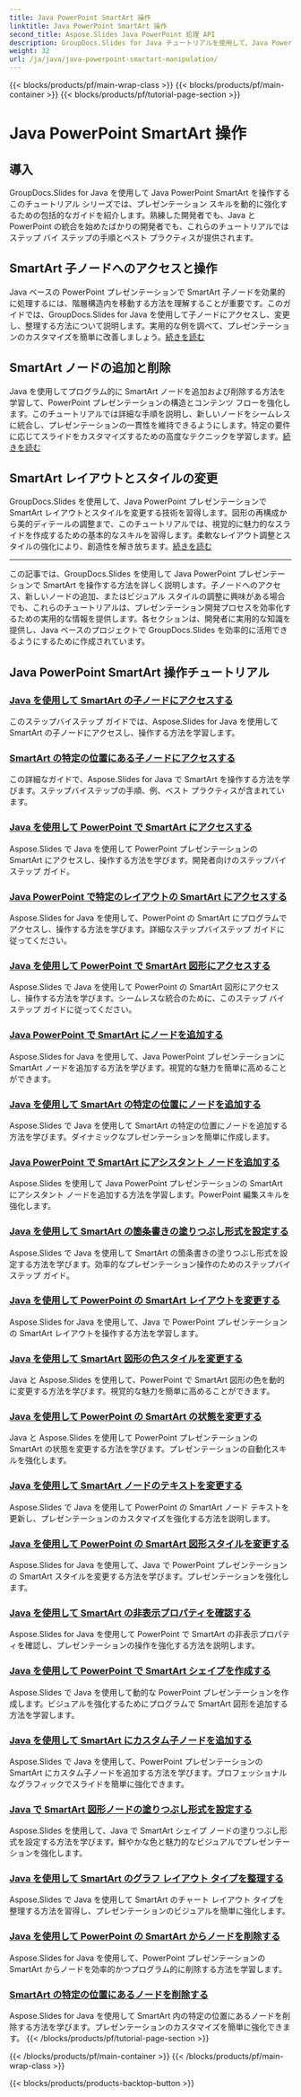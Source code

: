 ```yaml
---
title: Java PowerPoint SmartArt 操作
linktitle: Java PowerPoint SmartArt 操作
second_title: Aspose.Slides Java PowerPoint 処理 API
description: GroupDocs.Slides for Java チュートリアルを使用して、Java PowerPoint SmartArt を効果的に操作する方法を学びます。子ノードにアクセスし、ノードを追加し、レイアウトを変更するなど、さまざまな操作を実行できます。
weight: 32
url: /ja/java/java-powerpoint-smartart-manipulation/
---
```


{{< blocks/products/pf/main-wrap-class >}}
{{< blocks/products/pf/main-container >}}
{{< blocks/products/pf/tutorial-page-section >}}

# Java PowerPoint SmartArt 操作


## 導入

GroupDocs.Slides for Java を使用して Java PowerPoint SmartArt を操作するこのチュートリアル シリーズでは、プレゼンテーション スキルを動的に強化するための包括的なガイドを紹介します。熟練した開発者でも、Java と PowerPoint の統合を始めたばかりの開発者でも、これらのチュートリアルではステップ バイ ステップの手順とベスト プラクティスが提供されます。

## SmartArt 子ノードへのアクセスと操作

Java ベースの PowerPoint プレゼンテーションで SmartArt 子ノードを効果的に処理するには、階層構造内を移動する方法を理解することが重要です。このガイドでは、GroupDocs.Slides for Java を使用して子ノードにアクセスし、変更し、整理する方法について説明します。実用的な例を調べて、プレゼンテーションのカスタマイズを簡単に改善しましょう。[続きを読む](./access-child-nodes-smartart-java/)

## SmartArt ノードの追加と削除

Java を使用してプログラム的に SmartArt ノードを追加および削除する方法を学習して、PowerPoint プレゼンテーションの構造とコンテンツ フローを強化します。このチュートリアルでは詳細な手順を説明し、新しいノードをシームレスに統合し、プレゼンテーションの一貫性を維持できるようにします。特定の要件に応じてスライドをカスタマイズするための高度なテクニックを学習します。[続きを読む](./add-nodes-smartart-java-powerpoint/)

## SmartArt レイアウトとスタイルの変更

GroupDocs.Slides を使用して、Java PowerPoint プレゼンテーションで SmartArt レイアウトとスタイルを変更する技術を習得します。図形の再構成から美的ディテールの調整まで、このチュートリアルでは、視覚的に魅力的なスライドを作成するための基本的なスキルを習得します。柔軟なレイアウト調整とスタイルの強化により、創造性を解き放ちます。[続きを読む](./change-smartart-layout-powerpoint-java/)

---

この記事では、GroupDocs.Slides を使用して Java PowerPoint プレゼンテーションで SmartArt を操作する方法を詳しく説明します。子ノードへのアクセス、新しいノードの追加、またはビジュアル スタイルの調整に興味がある場合でも、これらのチュートリアルは、プレゼンテーション開発プロセスを効率化するための実用的な情報を提供します。各セクションは、開発者に実用的な知識を提供し、Java ベースのプロジェクトで GroupDocs.Slides を効率的に活用できるようにするために作成されています。

## Java PowerPoint SmartArt 操作チュートリアル
### [Java を使用して SmartArt の子ノードにアクセスする](./access-child-nodes-smartart-java/)
このステップバイステップ ガイドでは、Aspose.Slides for Java を使用して SmartArt の子ノードにアクセスし、操作する方法を学習します。
### [SmartArt の特定の位置にある子ノードにアクセスする](./access-child-node-specific-position-smartart-java/)
この詳細なガイドで、Aspose.Slides for Java で SmartArt を操作する方法を学びます。ステップバイステップの手順、例、ベスト プラクティスが含まれています。
### [Java を使用して PowerPoint で SmartArt にアクセスする](./access-smartart-powerpoint-java/)
Aspose.Slides で Java を使用して PowerPoint プレゼンテーションの SmartArt にアクセスし、操作する方法を学びます。開発者向けのステップバイステップ ガイド。
### [Java PowerPoint で特定のレイアウトの SmartArt にアクセスする](./access-smartart-specific-layout-java-powerpoint/)
Aspose.Slides for Java を使用して、PowerPoint の SmartArt にプログラムでアクセスし、操作する方法を学びます。詳細なステップバイステップ ガイドに従ってください。
### [Java を使用して PowerPoint で SmartArt 図形にアクセスする](./access-smartart-shape-powerpoint-java/)
Aspose.Slides で Java を使用して PowerPoint の SmartArt 図形にアクセスし、操作する方法を学びます。シームレスな統合のために、このステップ バイ ステップ ガイドに従ってください。
### [Java PowerPoint で SmartArt にノードを追加する](./add-nodes-smartart-java-powerpoint/)
Aspose.Slides for Java を使用して、Java PowerPoint プレゼンテーションに SmartArt ノードを追加する方法を学びます。視覚的な魅力を簡単に高めることができます。
### [Java を使用して SmartArt の特定の位置にノードを追加する](./add-nodes-specific-position-smartart-java/)
Aspose.Slides で Java を使用して SmartArt の特定の位置にノードを追加する方法を学びます。ダイナミックなプレゼンテーションを簡単に作成します。
### [Java PowerPoint で SmartArt にアシスタント ノードを追加する](./add-assistant-node-smartart-java-powerpoint/)
Aspose.Slides を使用して Java PowerPoint プレゼンテーションの SmartArt にアシスタント ノードを追加する方法を学習します。PowerPoint 編集スキルを強化します。
### [Java を使用して SmartArt の箇条書きの塗りつぶし形式を設定する](./set-bullet-fill-format-smartart-java/)
Aspose.Slides で Java を使用して SmartArt の箇条書きの塗りつぶし形式を設定する方法を学びます。効率的なプレゼンテーション操作のためのステップバイステップ ガイド。
### [Java を使用して PowerPoint の SmartArt レイアウトを変更する](./change-smartart-layout-powerpoint-java/)
Aspose.Slides for Java を使用して、Java で PowerPoint プレゼンテーションの SmartArt レイアウトを操作する方法を学習します。
### [Java を使用して SmartArt 図形の色スタイルを変更する](./change-smartart-shape-color-style-java/)
Java と Aspose.Slides を使用して、PowerPoint で SmartArt 図形の色を動的に変更する方法を学びます。視覚的な魅力を簡単に高めることができます。
### [Java を使用して PowerPoint の SmartArt の状態を変更する](./change-smartart-state-powerpoint-java/)
Java と Aspose.Slides を使用して PowerPoint プレゼンテーションの SmartArt の状態を変更する方法を学びます。プレゼンテーションの自動化スキルを強化します。
### [Java を使用して SmartArt ノードのテキストを変更する](./change-text-smartart-node-java/)
Aspose.Slides で Java を使用して PowerPoint の SmartArt ノード テキストを更新し、プレゼンテーションのカスタマイズを強化する方法を説明します。
### [Java を使用して PowerPoint の SmartArt 図形スタイルを変更する](./change-smartart-shape-style-powerpoint-java/)
Aspose.Slides for Java を使用して、Java で PowerPoint プレゼンテーションの SmartArt スタイルを変更する方法を学びます。プレゼンテーションを強化します。
### [Java を使用して SmartArt の非表示プロパティを確認する](./check-smartart-hidden-property-java/)
Aspose.Slides for Java を使用して PowerPoint で SmartArt の非表示プロパティを確認し、プレゼンテーションの操作を強化する方法を説明します。
### [Java を使用して PowerPoint で SmartArt シェイプを作成する](./create-smartart-shape-powerpoint-java/)
Aspose.Slides で Java を使用して動的な PowerPoint プレゼンテーションを作成します。ビジュアルを強化するためにプログラムで SmartArt 図形を追加する方法を学習します。
### [Java を使用して SmartArt にカスタム子ノードを追加する](./add-custom-child-nodes-smartart-java/)
Aspose.Slides で Java を使用して、PowerPoint プレゼンテーションの SmartArt にカスタム子ノードを追加する方法を学びます。プロフェッショナルなグラフィックでスライドを簡単に強化できます。
### [Java で SmartArt 図形ノードの塗りつぶし形式を設定する](./set-fill-format-smartart-shape-node-java/)
Aspose.Slides を使用して、Java で SmartArt シェイプ ノードの塗りつぶし形式を設定する方法を学びます。鮮やかな色と魅力的なビジュアルでプレゼンテーションを強化します。
### [Java を使用して SmartArt のグラフ レイアウト タイプを整理する](./organize-chart-layout-type-smartart-java/)
Aspose.Slides で Java を使用して SmartArt のチャート レイアウト タイプを整理する方法を習得し、プレゼンテーションのビジュアルを簡単に強化します。
### [Java を使用して PowerPoint の SmartArt からノードを削除する](./remove-node-smartart-powerpoint-java/)
Aspose.Slides for Java を使用して、PowerPoint プレゼンテーションの SmartArt からノードを効率的かつプログラム的に削除する方法を学習します。
### [SmartArt の特定の位置にあるノードを削除する](./remove-node-specific-position-smartart-java/)
Aspose.Slides for Java を使用して SmartArt 内の特定の位置にあるノードを削除する方法を学びます。プレゼンテーションのカスタマイズを簡単に強化できます。
{{< /blocks/products/pf/tutorial-page-section >}}

{{< /blocks/products/pf/main-container >}}
{{< /blocks/products/pf/main-wrap-class >}}

{{< blocks/products/products-backtop-button >}}
